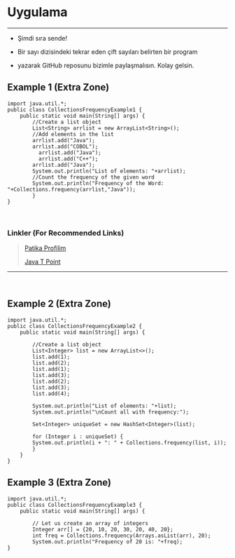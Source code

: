 # Uygulama

<hr>

- Şimdi sıra sende!

- Bir sayı dizisindeki tekrar eden çift sayıları belirten bir program 
- yazarak GitHub reposunu bizimle paylaşmalısın. Kolay gelsin.

## Example 1 (Extra Zone)

```
import java.util.*;  
public class CollectionsFrequencyExample1 {  
    public static void main(String[] args) {  
        //Create a list object         
        List<String> arrlist = new ArrayList<String>();  
        //Add elements in the list  
        arrlist.add("Java");  
        arrlist.add("COBOL");  
          arrlist.add("Java");  
          arrlist.add("C++");  
        arrlist.add("Java");  
        System.out.println("List of elements: "+arrlist);  
        //Count the frequency of the given word      
        System.out.println("Frequency of the Word: "+Collections.frequency(arrlist,"Java"));  
        }       
}  

```

<br>

### Linkler (For Recommended Links)
> <a href="https://app.patika.dev/emrevaljean" target="_blank">Patika Profilim </a>
>
> <a href="https://www.javatpoint.com/java-collections-frequency-method#:~:text=The%20frequency()%20method%20of,equal%20to%20the%20specified%20object." target="_blank">Java T Point </a>

<hr>

<br>

## Example 2 (Extra Zone)
```
import java.util.*;  
public class CollectionsFrequencyExample2 {  
    public static void main(String[] args) {  
    
        //Create a list object         
        List<Integer> list = new ArrayList<>();  
        list.add(1);  
        list.add(2);  
        list.add(1);  
        list.add(3);  
        list.add(2);  
        list.add(3);  
        list.add(4);  
             
        System.out.println("List of elements: "+list);  
        System.out.println("\nCount all with frequency:");  
        
        Set<Integer> uniqueSet = new HashSet<Integer>(list);  
        
        for (Integer i : uniqueSet) {  
        System.out.println(i + ": " + Collections.frequency(list, i));  
        }  
    }       
}
```
## Example 3 (Extra Zone) 

```
import java.util.*;  
public class CollectionsFrequencyExample3 {  
    public static void main(String[] args) {  
    
        // Let us create an array of integers  
        Integer arr[] = {20, 10, 20, 30, 20, 40, 20};          
        int freq = Collections.frequency(Arrays.asList(arr), 20);  
        System.out.println("Frequency of 20 is: "+freq);          
}
```
